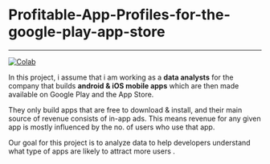 # Profitable-App-Profiles-for-the-google-play-app-store
---

[![Colab](https://colab.research.google.com/assets/colab-badge.svg)](https://colab.research.google.com/github/robotjellyzone/Profitable-App-Profiles-for-the-google-play-app-store-/blob/master/Basics.ipynb) <br>

In this project, i assume that i am working as a **data analysts** for the company that builds **android & iOS mobile apps** which are then made available on Google Play and the App Store.

They only build apps that are free to download & install, and their main source of revenue consists of in-app ads. This means revenue for any given app is mostly influenced by the no. of users who use that app.

Our goal for this project is to analyze data to help developers understand what type of apps are likely to attract more users .
